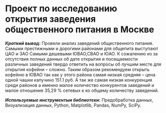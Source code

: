 # Проект по исследованию открытия заведения общественного питания в Москве

***Краткий вывод:*** Провели анализ заведений общественного питания. Самыми престижными и дорогими районами для общепита выступают ЦАО и ЗАО  Самыми дешевыми  ЮВАО,СВАО и ЮАО. К сожалению из за отсутствия полных данных об дате открытия и посещаемости различных заведений твердо ответить на вопросы об лучшим месте для открытия кофейни – сложно. Таким образом рекомендуем открыть кофейню в ЮВАО так как у этого района самая низкая средняя – цена одной чашки капучино 151.1 руб. А так же самая низкая конкуренция среди районов а именно малое количество конкурентов заведений и малое отношение 35,29 %  сетевых к ко общему количеству заведений.

***Используемые инструментыи библиотеки:*** Предобработка данных, Визуализация данных, Python, Matplotlib, Pandas, NumPy, SciPy. 

 
